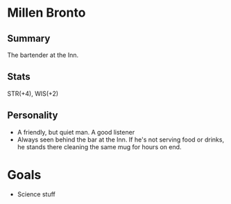 # Millen Bronto 

## Summary 
The bartender at the Inn.  

## Stats 
STR(+4), WIS(+2) 

## Personality 
* A friendly, but quiet man. A good listener
* Always seen behind the bar at the Inn. If he's not serving food or drinks, he stands there cleaning the same mug for hours on end. 

# Goals 
* Science stuff 
 
